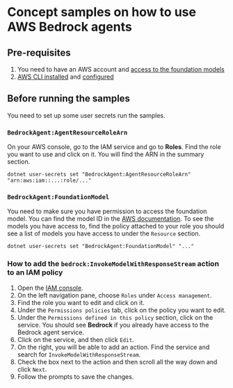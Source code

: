 # Concept samples on how to use AWS Bedrock agents

## Pre-requisites

1. You need to have an AWS account and [access to the foundation models](https://docs.aws.amazon.com/bedrock/latest/userguide/model-access-permissions.html)
2. [AWS CLI installed](https://docs.aws.amazon.com/cli/latest/userguide/getting-started-install.html) and [configured](https://boto3.amazonaws.com/v1/documentation/api/latest/guide/quickstart.html#configuration)

## Before running the samples

You need to set up some user secrets run the samples.

### `BedrockAgent:AgentResourceRoleArn`

On your AWS console, go to the IAM service and go to **Roles**. Find the role you want to use and click on it. You will find the ARN in the summary section.

```
dotnet user-secrets set "BedrockAgent:AgentResourceRoleArn" "arn:aws:iam::...:role/..."
```

### `BedrockAgent:FoundationModel`

You need to make sure you have permission to access the foundation model. You can find the model ID in the [AWS documentation](https://docs.aws.amazon.com/bedrock/latest/userguide/models-supported.html). To see the models you have access to, find the policy attached to your role you should see a list of models you have access to under the `Resource` section.

```
dotnet user-secrets set "BedrockAgent:FoundationModel" "..."
```

### How to add the `bedrock:InvokeModelWithResponseStream` action to an IAM policy

1. Open the [IAM console](https://console.aws.amazon.com/iam/).
2. On the left navigation pane, choose `Roles` under `Access management`.
3. Find the role you want to edit and click on it.
4. Under the `Permissions policies` tab, click on the policy you want to edit.
5. Under the `Permissions defined in this policy` section, click on the service. You should see **Bedrock** if you already have access to the Bedrock agent service.
6. Click on the service, and then click `Edit`.
7. On the right, you will be able to add an action. Find the service and search for `InvokeModelWithResponseStream`.
8. Check the box next to the action and then scroll all the way down and click `Next`.
9. Follow the prompts to save the changes.
